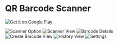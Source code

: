 # QR Barcode Scanner

<a href="https://play.google.com/store/apps/details?id=com.shahidul.qr.barcode.scanner">
  <img alt="Get it on Google Play"
       src="https://github.com/shahidul2k9/english-to-bangla-dictionary/blob/master/play_icon.png" />
</a>


![Scanner Option](https://github.com/shahidul2k9/qr-barcode-scanner/blob/master/screenshot/device-2016-03-04-222840.png "Scanner Options")
![Scanner View](https://github.com/shahidul2k9/qr-barcode-scanner/blob/master/screenshot/device-2016-03-04-222841.png "Scanner View")
![Barcode Details](https://github.com/shahidul2k9/qr-barcode-scanner/blob/master/screenshot/device-2016-03-04-222842.png "Barcode Details")
![Create Barcode View](https://github.com/shahidul2k9/qr-barcode-scanner/blob/master/screenshot/device-2016-03-04-222906.png "Create Barcode View")
![History View](https://github.com/shahidul2k9/qr-barcode-scanner/blob/master/screenshot/device-2016-03-04-222919.png "History View")
![Settings](https://github.com/shahidul2k9/qr-barcode-scanner/blob/master/screenshot/device-2016-03-04-223111.png "Settings")
